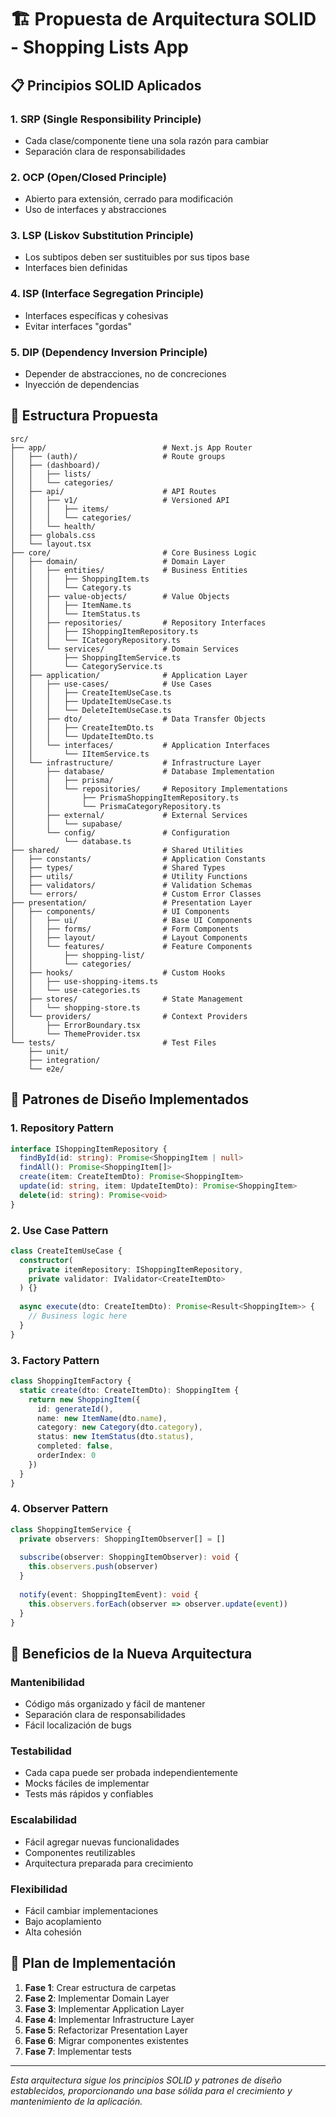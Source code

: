 # 🏗️ Propuesta de Arquitectura SOLID - Shopping Lists App

## 📋 Principios SOLID Aplicados

### 1. **SRP (Single Responsibility Principle)**
- Cada clase/componente tiene una sola razón para cambiar
- Separación clara de responsabilidades

### 2. **OCP (Open/Closed Principle)**
- Abierto para extensión, cerrado para modificación
- Uso de interfaces y abstracciones

### 3. **LSP (Liskov Substitution Principle)**
- Los subtipos deben ser sustituibles por sus tipos base
- Interfaces bien definidas

### 4. **ISP (Interface Segregation Principle)**
- Interfaces específicas y cohesivas
- Evitar interfaces "gordas"

### 5. **DIP (Dependency Inversion Principle)**
- Depender de abstracciones, no de concreciones
- Inyección de dependencias

## 🎯 Estructura Propuesta

```
src/
├── app/                          # Next.js App Router
│   ├── (auth)/                   # Route groups
│   ├── (dashboard)/
│   │   ├── lists/
│   │   └── categories/
│   ├── api/                      # API Routes
│   │   ├── v1/                   # Versioned API
│   │   │   ├── items/
│   │   │   └── categories/
│   │   └── health/
│   ├── globals.css
│   └── layout.tsx
├── core/                         # Core Business Logic
│   ├── domain/                   # Domain Layer
│   │   ├── entities/             # Business Entities
│   │   │   ├── ShoppingItem.ts
│   │   │   └── Category.ts
│   │   ├── value-objects/        # Value Objects
│   │   │   ├── ItemName.ts
│   │   │   └── ItemStatus.ts
│   │   ├── repositories/         # Repository Interfaces
│   │   │   ├── IShoppingItemRepository.ts
│   │   │   └── ICategoryRepository.ts
│   │   └── services/             # Domain Services
│   │       ├── ShoppingItemService.ts
│   │       └── CategoryService.ts
│   ├── application/              # Application Layer
│   │   ├── use-cases/            # Use Cases
│   │   │   ├── CreateItemUseCase.ts
│   │   │   ├── UpdateItemUseCase.ts
│   │   │   └── DeleteItemUseCase.ts
│   │   ├── dto/                  # Data Transfer Objects
│   │   │   ├── CreateItemDto.ts
│   │   │   └── UpdateItemDto.ts
│   │   └── interfaces/           # Application Interfaces
│   │       └── IItemService.ts
│   └── infrastructure/           # Infrastructure Layer
│       ├── database/             # Database Implementation
│       │   ├── prisma/
│       │   └── repositories/     # Repository Implementations
│       │       ├── PrismaShoppingItemRepository.ts
│       │       └── PrismaCategoryRepository.ts
│       ├── external/             # External Services
│       │   └── supabase/
│       └── config/               # Configuration
│           └── database.ts
├── shared/                       # Shared Utilities
│   ├── constants/                # Application Constants
│   ├── types/                    # Shared Types
│   ├── utils/                    # Utility Functions
│   ├── validators/               # Validation Schemas
│   └── errors/                   # Custom Error Classes
├── presentation/                 # Presentation Layer
│   ├── components/               # UI Components
│   │   ├── ui/                   # Base UI Components
│   │   ├── forms/                # Form Components
│   │   ├── layout/               # Layout Components
│   │   └── features/             # Feature Components
│   │       ├── shopping-list/
│   │       └── categories/
│   ├── hooks/                    # Custom Hooks
│   │   ├── use-shopping-items.ts
│   │   └── use-categories.ts
│   ├── stores/                   # State Management
│   │   └── shopping-store.ts
│   └── providers/                # Context Providers
│       ├── ErrorBoundary.tsx
│       └── ThemeProvider.tsx
└── tests/                        # Test Files
    ├── unit/
    ├── integration/
    └── e2e/
```

## 🔧 Patrones de Diseño Implementados

### 1. **Repository Pattern**
```typescript
interface IShoppingItemRepository {
  findById(id: string): Promise<ShoppingItem | null>
  findAll(): Promise<ShoppingItem[]>
  create(item: CreateItemDto): Promise<ShoppingItem>
  update(id: string, item: UpdateItemDto): Promise<ShoppingItem>
  delete(id: string): Promise<void>
}
```

### 2. **Use Case Pattern**
```typescript
class CreateItemUseCase {
  constructor(
    private itemRepository: IShoppingItemRepository,
    private validator: IValidator<CreateItemDto>
  ) {}
  
  async execute(dto: CreateItemDto): Promise<Result<ShoppingItem>> {
    // Business logic here
  }
}
```

### 3. **Factory Pattern**
```typescript
class ShoppingItemFactory {
  static create(dto: CreateItemDto): ShoppingItem {
    return new ShoppingItem({
      id: generateId(),
      name: new ItemName(dto.name),
      category: new Category(dto.category),
      status: new ItemStatus(dto.status),
      completed: false,
      orderIndex: 0
    })
  }
}
```

### 4. **Observer Pattern**
```typescript
class ShoppingItemService {
  private observers: ShoppingItemObserver[] = []
  
  subscribe(observer: ShoppingItemObserver): void {
    this.observers.push(observer)
  }
  
  notify(event: ShoppingItemEvent): void {
    this.observers.forEach(observer => observer.update(event))
  }
}
```

## 🎯 Beneficios de la Nueva Arquitectura

### **Mantenibilidad**
- Código más organizado y fácil de mantener
- Separación clara de responsabilidades
- Fácil localización de bugs

### **Testabilidad**
- Cada capa puede ser probada independientemente
- Mocks fáciles de implementar
- Tests más rápidos y confiables

### **Escalabilidad**
- Fácil agregar nuevas funcionalidades
- Componentes reutilizables
- Arquitectura preparada para crecimiento

### **Flexibilidad**
- Fácil cambiar implementaciones
- Bajo acoplamiento
- Alta cohesión

## 🚀 Plan de Implementación

1. **Fase 1**: Crear estructura de carpetas
2. **Fase 2**: Implementar Domain Layer
3. **Fase 3**: Implementar Application Layer
4. **Fase 4**: Implementar Infrastructure Layer
5. **Fase 5**: Refactorizar Presentation Layer
6. **Fase 6**: Migrar componentes existentes
7. **Fase 7**: Implementar tests

---

*Esta arquitectura sigue los principios SOLID y patrones de diseño establecidos, proporcionando una base sólida para el crecimiento y mantenimiento de la aplicación.*
